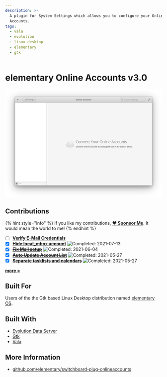 ```yaml
---
description: >-
  A plugin for System Settings which allows you to configure your Online
  Accounts.
tags:
  - vala
  - evolution
  - linux-desktop
  - elementary
  - gtk
---
```


# elementary Online Accounts v3.0

![elementary Online Accounts](../.gitbook/assets/io.elementary.switchboard.onlineaccounts.png)

## Contributions

{% hint style="info" %}
If you like my contributions, [**❤️ Sponsor Me**](https://github.com/sponsors/marbetschar). It would mean the world to me!
{% endhint %}

* [ ] [**Verify E-Mail Credentials**](https://github.com/elementary/switchboard-plug-onlineaccounts/pull/189)
* [x] [~~**Hide local_mbox account**~~](https://github.com/elementary/switchboard-plug-onlineaccounts/pull/190) ![Completed: 2021-07-13](https://img.shields.io/badge/completed-2021--07--13-lightgrey?style=social)
* [x] [~~**Fix Mail setup**~~](https://github.com/elementary/switchboard-plug-onlineaccounts/pull/184) ![Completed: 2021-06-04](https://img.shields.io/badge/completed-2021--06--04-lightgrey?style=social)
* [x] [~~**Auto Update Account List**~~](https://github.com/elementary/switchboard-plug-onlineaccounts/pull/169) ![Completed: 2021-05-27](https://img.shields.io/badge/completed-2021--05--27-lightgrey?style=social)
* [x] [~~**Separate tasklists and calendars**~~](https://github.com/elementary/switchboard-plug-onlineaccounts/pull/165) ![Completed: 2021-05-27](https://img.shields.io/badge/completed-2021--05--27-lightgrey?style=social)

[**more »**](../contributions.md#elementary-online-accounts)

## Built For

Users of the the Gtk based Linux Desktop distribution named [elementary OS](https://elementary.io/).

## Built With

* [Evolution Data Server](https://gitlab.gnome.org/GNOME/evolution-data-server)
* [Gtk](https://www.gtk.org/)
* [Vala](https://wiki.gnome.org/Projects/Vala/Tutorial)

## More Information

* [github.com/elementary/switchboard-plug-onlineaccounts](https://github.com/elementary/switchboard-plug-onlineaccounts)

